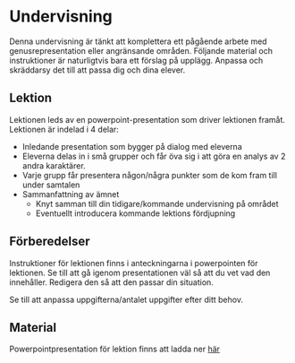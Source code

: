 
# Undervisning
Denna undervisning är tänkt att komplettera ett pågående arbete med genusrepresentation eller angränsande områden. Följande material och instruktioner är naturligtvis bara ett förslag på upplägg. Anpassa och skräddarsy det till att passa dig och dina elever.


## Lektion
Lektionen leds av en powerpoint-presentation som driver lektionen framåt. Lektionen är indelad i 4 delar:

- Inledande presentation som bygger på dialog med eleverna
- Eleverna delas in i små grupper och får öva sig i att göra en analys av 2 andra karaktärer. 
- Varje grupp får presentera någon/några punkter som de kom fram till under samtalen
- Sammanfattning av ämnet
    + Knyt samman till din tidigare/kommande undervisning på området
    + Eventuellt introducera kommande lektions fördjupning

## Förberedelser
Instruktioner för lektionen finns i anteckningarna i powerpointen för lektionen. Se till att gå igenom presentationen väl så att du vet vad den innehåller. Redigera den så att den passar din situation.

Se till att anpassa uppgifterna/antalet uppgifter efter ditt behov.

## Material
Powerpointpresentation för lektion finns att ladda ner [här][link-to-presentation]

[link-to-presentation]: http://blomdahldaniel.se/lararhandledning/kvinnlig-representation-i-league-of-legends/presentation-kvinnlig-representation-i-league-of-legends.pptx
